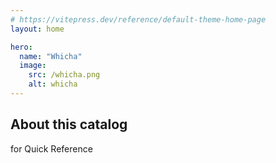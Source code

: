 ```yaml
---
# https://vitepress.dev/reference/default-theme-home-page
layout: home

hero:
  name: "Whicha"
  image:
    src: /whicha.png
    alt: whicha
---
```


## About this catalog

for Quick Reference

